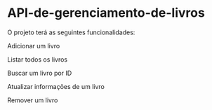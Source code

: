 # API-de-gerenciamento-de-livros
O projeto terá as seguintes funcionalidades:

Adicionar um livro

Listar todos os livros

Buscar um livro por ID

Atualizar informações de um livro

Remover um livro
